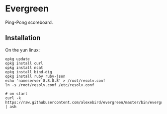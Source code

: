 # Evergreen

Ping-Pong scoreboard.

## Installation

On the yun linux:
```
opkg update
opkg install curl
opkg install ncat
opkg install bind-dig
opkg install ruby ruby-json
echo 'nameserver 8.8.8.8' > /root/resolv.conf
ln -s /root/resolv.conf /etc/resolv.conf

# on start
curl -k https://raw.githubusercontent.com/alexebird/evergreen/master/bin/evergreen.sh | ash
```
